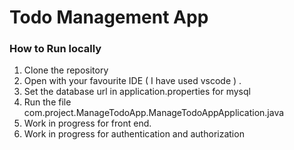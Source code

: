 # Todo Management App

### How to Run locally

 1. Clone the repository
 2. Open with your favourite IDE ( I have used vscode ) .
 3. Set the database url in application.properties for mysql
 4. Run the file com.project.ManageTodoApp.ManageTodoAppApplication.java
 5. Work in progress for front end.
 6. Work in progress for authentication and authorization
